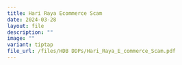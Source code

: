 ```yaml
---
title: Hari Raya Ecommerce Scam
date: 2024-03-28
layout: file
description: ""
image: ""
variant: tiptap
file_url: /files/HDB DDPs/Hari_Raya_E_commerce_Scam.pdf
---
```

